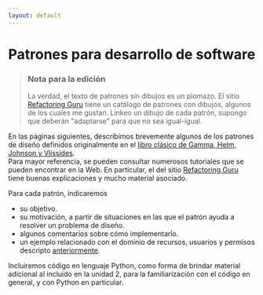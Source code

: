 ```yaml
---
layout: default
---
```


# Patrones para desarrollo de software

> ### Nota para la edición
> La verdad, el texto de patrones sin dibujos es un plomazo. El sitio [Refactoring Guru](https://refactoring.guru/) tiene un catálogo de patrones con dibujos, algunos de los cuales me gustan. Linkeo un dibujo de cada patrón, supongo que deberán "adaptarse" para que no sea igual-igual.

En las páginas siguientes, describimos brevemente algunos de los patrones de diseño definidos originalmente en el [libro clásico de Gamma, Helm, Johnson y Vlissides](https://www.amazon.com/-/es/Erich-Gamma-ebook/dp/B000SEIBB8).  
Para mayor referencia, se pueden consultar numerosos tutoriales que se pueden encontrar en la Web. En particular, el del sitio [Refactoring Guru](https://refactoring.guru/design-patterns) tiene buenas explicaciones y mucho material asociado.

Para cada patrón, indicaremos
- su objetivo.
- su motivación, a partir de situaciones en las que el patrón ayuda a resolver un problema de diseño.
- algunos comentarios sobre cómo implementarlo.
- un ejemplo relacionado con el dominio de recursos, usuarios y permisos descripto [anteriormente](../abstracciones-paradigmas/oop-algo-mas.md).

Incluiremos código en lenguaje Python, como forma de brindar material adicional al incluido en la unidad 2, para la familiarización con el código en general, y con Python en particular.